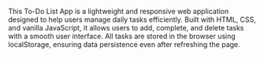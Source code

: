 This To-Do List App is a lightweight and responsive web application designed to help users manage daily tasks efficiently. Built with HTML, CSS, and vanilla JavaScript, it allows users to add, complete, and delete tasks with a smooth user interface. All tasks are stored in the browser using localStorage, ensuring data persistence even after refreshing the page.
